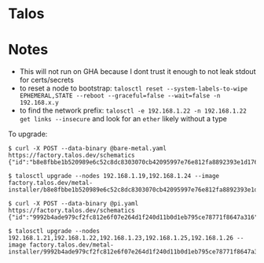 Talos
=====

Notes
=====

* This will not run on GHA because I dont trust it enough to not leak stdout for certs/secrets
* to reset a node to bootstrap: `talosctl reset --system-labels-to-wipe EPHEMERAL,STATE --reboot --graceful=false --wait=false -n 192.168.x.y`
* to find the network prefix: `talosctl -e 192.168.1.22 -n 192.168.1.22 get links --insecure` and look for an `ether` likely without a type

To upgrade:

```
$ curl -X POST --data-binary @bare-metal.yaml https://factory.talos.dev/schematics
{"id":"b8e8fbbe1b520989e6c52c8dc8303070cb42095997e76e812fa8892393e1d176"}

$ talosctl upgrade --nodes 192.168.1.19,192.168.1.24 --image factory.talos.dev/metal-installer/b8e8fbbe1b520989e6c52c8dc8303070cb42095997e76e812fa8892393e1d176:v1.10.6

$ curl -X POST --data-binary @pi.yaml https://factory.talos.dev/schematics
{"id":"9992b4ade979cf2fc812e6f07e264d1f240d11b0d1eb795ce78771f8647a316"}

$ talosctl upgrade --nodes 192.168.1.21,192.168.1.22,192.168.1.23,192.168.1.25,192.168.1.26 --image factory.talos.dev/metal-installer/9992b4ade979cf2fc812e6f07e264d1f240d11b0d1eb795ce78771f8647a316:v1.10.6
```
